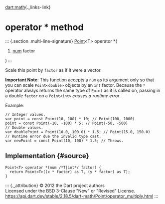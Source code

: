 [dart:math](../../dart-math/dart-math-library){._links-link}

operator \* method
==================

::: {.section .multi-line-signature}
[Point](../point-class)\<T\> operator \*(

1.  [num](../../dart-core/num-class) factor

)
:::

Scale this point by `factor` as if it were a vector.

**Important Note**: This function accepts a `num` as its argument only
so that you can scale `Point<double>` objects by an `int` factor.
Because the `*` operator always returns the same type of `Point` as it
is called on, passing in a double `factor` on a `Point<int>` *causes*
*a* *runtime* *error*.

Example:

``` {.language-dart data-language="dart"}
// Integer values.
var point = const Point(10, 100) * 10; // Point(100, 1000)
point = const Point(-10, -100) * 5; // Point(-50, -500)
// Double values.
var doublePoint = Point(10.0, 100.0) * 1.5; // Point(15.0, 150.0)
// Runtime error due the invalid type cast.
var newPoint = const Point(10, 100) * 1.5; // Throws.
```

Implementation {#source}
--------------

``` {.language-dart data-language="dart"}
Point<T> operator *(num /*T|int*/ factor) {
  return Point<T>((x * factor) as T, (y * factor) as T);
}
```

::: {._attribution}
© 2012 the Dart project authors\
Licensed under the BSD 3-Clause \"New\" or \"Revised\" License.\
<https://api.dart.dev/stable/2.18.5/dart-math/Point/operator_multiply.html>
:::
